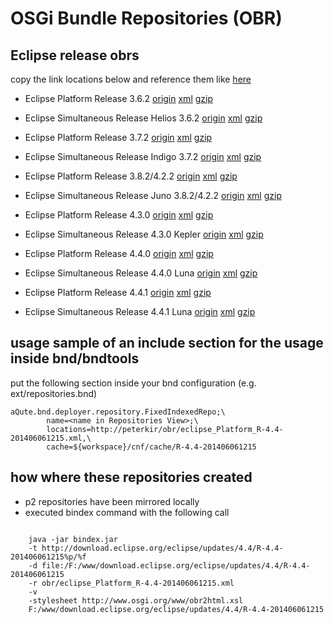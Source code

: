 # OSGi Bundle Repositories (OBR)

## Eclipse release obrs 

copy the link locations below and reference them like [here](#usage) 

- Eclipse Platform Release 3.6.2                [origin](http://download.eclipse.org/eclipse/updates/3.6/R-3.6.2-201102101200) [xml](eclipse_3.6.2_Platform.xml)     [gzip](eclipse_3.6.2_Platform.xml.gz)
- Eclipse Simultaneous Release Helios 3.6.2     [origin](http://download.eclipse.org/releases/helios/201102250900)             [xml](eclipse_3.6.2_Simultaneous.xml) [gzip](eclipse_3.6.2_Simultaneous.xml.gz)
                                                             
- Eclipse Platform Release 3.7.2                [origin](http://download.eclipse.org/eclipse/updates/3.7/R-3.7.2-201202080800) [xml](eclipse_3.7.2_Platform.xml)     [gzip](eclipse_3.7.2_Platform.xml.gz)
- Eclipse Simultaneous Release Indigo 3.7.2     [origin](http://download.eclipse.org/releases/indigo/201202240900)             [xml](eclipse_3.7.2_Simultaneous.xml) [gzip](eclipse_3.7.2_Simultaneous.xml.gz)

- Eclipse Platform Release 3.8.2/4.2.2          [origin](http://download.eclipse.org/eclipse/updates/3.8/R-3.8.2-201301310800) [xml](eclipse_3.8.2_Platform.xml)     [gzip](eclipse_3.8.2_Platform.xml.gz)
- Eclipse Simultaneous Release Juno 3.8.2/4.2.2 [origin](http://download.eclipse.org/releases/juno/201303010900)               [xml](eclipse_3.8.2_Simultaneous.xml) [gzip](eclipse_3.8.2_Simultaneous.xml.gz)

- Eclipse Platform Release 4.3.0                [origin](http://download.eclipse.org/eclipse/updates/4.3/R-4.3.2-201402211700) [xml](eclipse_4.3.2_Platform.xml)     [gzip](eclipse_4.3.2_Platform.xml.gz)
- Eclipse Simultaneous Release 4.3.0 Kepler     [origin](http://download.eclipse.org/releases/kepler/201402280900)             [xml](eclipse_4.3.2_Simultaneous.xml) [gzip](eclipse_4.3.2_Simultaneous.xml.gz)

- Eclipse Platform Release 4.4.0                [origin](http://download.eclipse.org/eclipse/updates/4.4/R-4.4-201406061215)   [xml](eclipse_4.4.0_Platform.xml)     [gzip](eclipse_4.4.0_Platform.xml.gz)
- Eclipse Simultaneous Release 4.4.0 Luna       [origin](http://download.eclipse.org/releases/luna/201406250900)               [xml](eclipse_4.4.0_Simultaneous.xml) [gzip](eclipse_4.4.0_Simultaneous.xml.gz)

- Eclipse Platform Release 4.4.1                [origin](http://download.eclipse.org/eclipse/updates/4.4/R-4.4.1-201409250400) [xml](eclipse_4.4.1_Platform.xml)     [gzip](eclipse_4.4.1_Platform.xml.gz)
- Eclipse Simultaneous Release 4.4.1 Luna       [origin](http://download.eclipse.org/releases/luna/201409261001)               [xml](eclipse_4.4.1_Simultaneous.xml) [gzip](eclipse_4.4.1_Simultaneous.xml.gz) 


## <a name="usage">usage</a> sample of an include section for the usage inside bnd/bndtools

put the following section inside your bnd configuration (e.g. ext/repositories.bnd)

    aQute.bnd.deployer.repository.FixedIndexedRepo;\ 
    		name=<name in Repositories View>;\
    		locations=http://peterkir/obr/eclipse_Platform_R-4.4-201406061215.xml,\
            cache=${workspace}/cnf/cache/R-4.4-201406061215


## how where these repositories created

- p2 repositories have been mirrored locally
- executed bindex command with the following call

<pre><code>
    java -jar bindex.jar
    -t http://download.eclipse.org/eclipse/updates/4.4/R-4.4-201406061215%p/%f
    -d file:/F:/www/download.eclipse.org/eclipse/updates/4.4/R-4.4-201406061215
    -r obr/eclipse_Platform_R-4.4-201406061215.xml
    -v
    -stylesheet http://www.osgi.org/www/obr2html.xsl
    F:/www/download.eclipse.org/eclipse/updates/4.4/R-4.4-201406061215
</code></pre>
